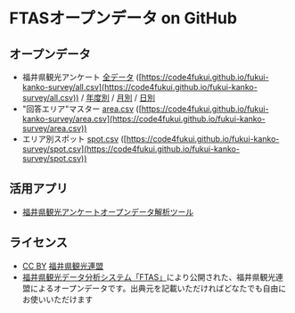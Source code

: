 # FTASオープンデータ on GitHub

## オープンデータ

- 福井県観光アンケート [全データ](all.csv) ([https://code4fukui.github.io/fukui-kanko-survey/all.csv](https://code4fukui.github.io/fukui-kanko-survey/all.csv)) / [年度別](fiscalyearly) / [月別](monthly) / [日別](daily)
- "回答エリア"マスター [area.csv](area.csv) ([https://code4fukui.github.io/fukui-kanko-survey/area.csv](https://code4fukui.github.io/fukui-kanko-survey/area.csv))
- エリア別スポット [spot.csv](spot.csv) ([https://code4fukui.github.io/fukui-kanko-survey/spot.csv](https://code4fukui.github.io/fukui-kanko-survey/spot.csv))

## 活用アプリ

- [福井県観光アンケートオープンデータ解析ツール](https://github.com/code4fukui/fukui-kanko-stat/)

## ライセンス

- [CC BY](https://creativecommons.org/licenses/by/4.0/deed.ja) [福井県観光連盟](https://www.fuku-e.com/)
- [福井県観光データ分析システム「FTAS」](https://www.fuku-e.com/feature/detail_266.html)により公開された、福井県観光連盟によるオープンデータです。出典元を記載いただければどなたでも自由にお使いいただけます
